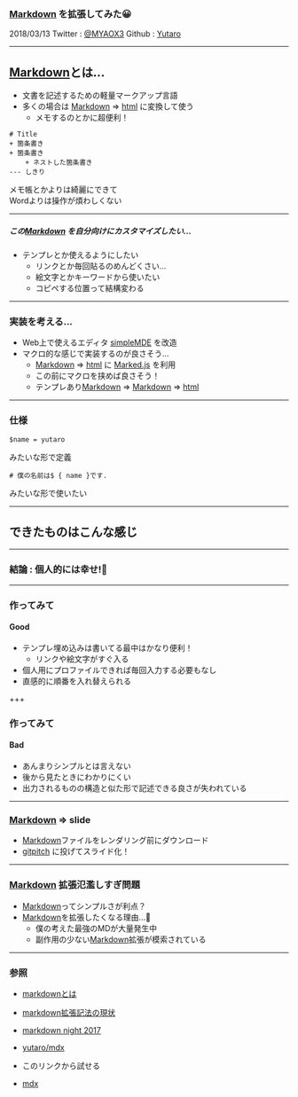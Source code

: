 ### [Markdown](https://ja.wikipedia.org/wiki/Markdown) を拡張してみた😀
 2018/03/13 Twitter : [@MYAOX3](https://twitter.com/MYAOX3/) Github : [Yutaro](https://github.com/yutaro) 

---

## [Markdown](https://ja.wikipedia.org/wiki/Markdown)とは...
+ 文書を記述するための軽量マークアップ言語  
+ 多くの場合は [Markdown](https://ja.wikipedia.org/wiki/Markdown) => [html](https://ja.wikipedia.org/wiki/HyperText_Markup_Language) に変換して使う  
	+ メモするのとかに超便利！
	
```
# Title
+ 箇条書き
+ 箇条書き
	+ ネストした箇条書き
--- しきり
```

メモ帳とかよりは綺麗にできて  
Wordよりは操作が煩わしくない  

---
##### この[Markdown](https://ja.wikipedia.org/wiki/Markdown) を自分向けにカスタマイズしたい...
+ テンプレとか使えるようにしたい
	+ リンクとか毎回貼るのめんどくさい...
	+ 絵文字とかキーワードから使いたい
	+ コピペする位置って結構変わる

---

### 実装を考える...
+ Web上で使えるエディタ [simpleMDE](https://simplemde.com/) を改造  
+ マクロ的な感じで実装するのが良さそう...
	+ [Markdown](https://ja.wikipedia.org/wiki/Markdown) => [html](https://ja.wikipedia.org/wiki/HyperText_Markup_Language) に [Marked.js](https://github.com/markedjs/marked) を利用
	+ この前にマクロを挟めば良さそう！
	+ テンプレあり[Markdown](https://ja.wikipedia.org/wiki/Markdown) => [Markdown](https://ja.wikipedia.org/wiki/Markdown) => [html](https://ja.wikipedia.org/wiki/HyperText_Markup_Language)

---
### 仕様
```
$name = yutaro
```
みたいな形で定義
```
# 僕の名前は$ { name }です.
```
みたいな形で使いたい

---
## できたものはこんな感じ
 
---

### 結論 : 個人的には幸せ!🍣

---

### 作ってみて
#### Good
+ テンプレ埋め込みは書いてる最中はかなり便利！
	+ リンクや絵文字がすぐ入る
+ 個人用にプロファイルできれば毎回入力する必要もなし
+ 直感的に順番を入れ替えられる

+++
### 作ってみて
#### Bad
+ あんまりシンプルとは言えない
+ 後から見たときにわかりにくい
+ 出力されるものの構造と似た形で記述できる良さが失われている

---
### [Markdown](https://ja.wikipedia.org/wiki/Markdown) => slide
+ [Markdown](https://ja.wikipedia.org/wiki/Markdown)ファイルをレンダリング前にダウンロード
+ [gitpitch](https://gitpitch.com/) に投げてスライド化！

---

### [Markdown](https://ja.wikipedia.org/wiki/Markdown) 拡張氾濫しすぎ問題
+ [Markdown](https://ja.wikipedia.org/wiki/Markdown)ってシンプルさが利点？
+ [Markdown](https://ja.wikipedia.org/wiki/Markdown)を拡張したくなる理由...🤔
	+ 僕の考えた最強のMDが大量発生中
	+ 副作用の少ない[Markdown](https://ja.wikipedia.org/wiki/Markdown)拡張が模索されている

---

### 参照
+ [markdownとは](http://www.markdown.jp/what-is-markdown/)
+ [markdown拡張記法の現状](https://gfx.hatenablog.com/entry/2017/06/11/130217)
+ [markdown night 2017](https://connpass.com/event/63383/)

+ [yutaro/mdx](https://github.com/yutaro/mdx)

+ このリンクから試せる
+ [mdx](https://yutaro.github.io/mdx)